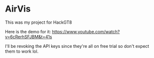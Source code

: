 # AirVis

This was my project for HackGT8

Here is the demo for it: https://www.youtube.com/watch?v=6cRerhSFJBM&t=41s

I'll be revoking the API keys since they're all on free trial so don't expect them to work lol.
